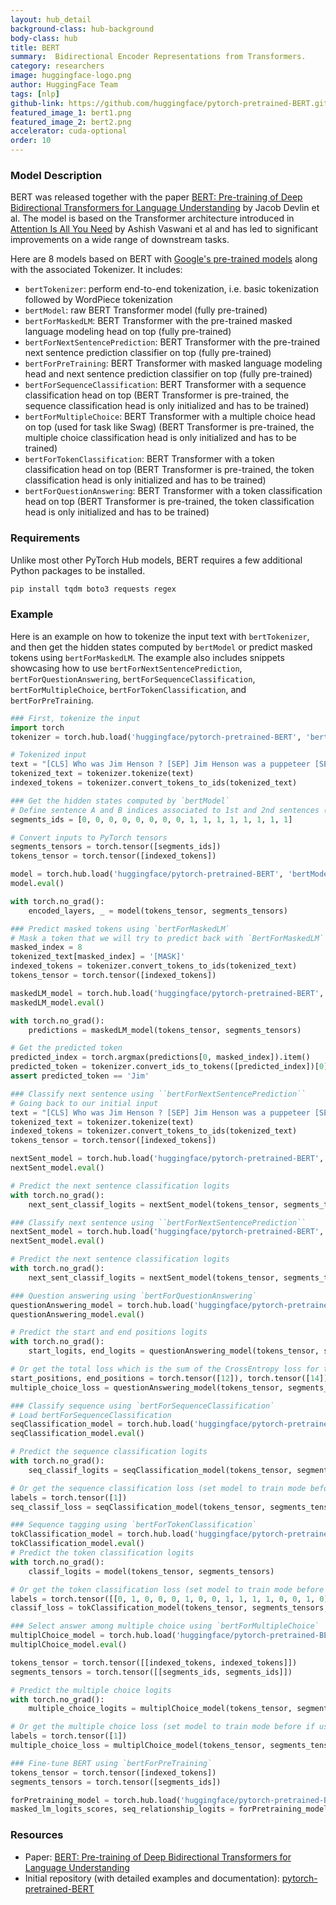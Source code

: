 ```yaml
---
layout: hub_detail
background-class: hub-background
body-class: hub
title: BERT
summary:  Bidirectional Encoder Representations from Transformers.
category: researchers
image: huggingface-logo.png
author: HuggingFace Team
tags: [nlp]
github-link: https://github.com/huggingface/pytorch-pretrained-BERT.git
featured_image_1: bert1.png
featured_image_2: bert2.png
accelerator: cuda-optional
order: 10
---
```


### Model Description

BERT was released together with the paper [BERT: Pre-training of Deep Bidirectional Transformers for Language Understanding](https://arxiv.org/abs/1810.04805) by Jacob Devlin et al. The model is based on the Transformer architecture introduced in [Attention Is All You Need](https://arxiv.org/abs/1706.03762) by Ashish Vaswani et al and has led to significant improvements on a wide range of downstream tasks.

Here are 8 models based on BERT with [Google's pre-trained models](https://github.com/google-research/bert) along with the associated Tokenizer.
It includes:
- `bertTokenizer`: perform end-to-end tokenization, i.e. basic tokenization followed by WordPiece tokenization
- `bertModel`: raw BERT Transformer model (fully pre-trained)
- `bertForMaskedLM`: BERT Transformer with the pre-trained masked language modeling head on top (fully pre-trained)
- `bertForNextSentencePrediction`: BERT Transformer with the pre-trained next sentence prediction classifier on top (fully pre-trained)
- `bertForPreTraining`: BERT Transformer with masked language modeling head and next sentence prediction classifier on top (fully pre-trained)
- `bertForSequenceClassification`: BERT Transformer with a sequence classification head on top (BERT Transformer is pre-trained, the sequence classification head is only initialized and has to be trained)
- `bertForMultipleChoice`: BERT Transformer with a multiple choice head on top (used for task like Swag) (BERT Transformer is pre-trained, the multiple choice classification head is only initialized and has to be trained)
- `bertForTokenClassification`: BERT Transformer with a token classification head on top (BERT Transformer is pre-trained, the token classification head is only initialized and has to be trained)
- `bertForQuestionAnswering`: BERT Transformer with a token classification head on top (BERT Transformer is pre-trained, the token classification head is only initialized and has to be trained)

### Requirements

Unlike most other PyTorch Hub models, BERT requires a few additional Python packages to be installed.

```bash
pip install tqdm boto3 requests regex
```

### Example

Here is an example on how to tokenize the input text with `bertTokenizer`, and then get the hidden states computed by `bertModel` or predict masked tokens using `bertForMaskedLM`. The example also includes snippets showcasing how to use `bertForNextSentencePrediction`, `bertForQuestionAnswering`, `bertForSequenceClassification`, `bertForMultipleChoice`, `bertForTokenClassification`, and `bertForPreTraining`.

```python
### First, tokenize the input
import torch
tokenizer = torch.hub.load('huggingface/pytorch-pretrained-BERT', 'bertTokenizer', 'bert-base-cased', do_basic_tokenize=False)

# Tokenized input
text = "[CLS] Who was Jim Henson ? [SEP] Jim Henson was a puppeteer [SEP]"
tokenized_text = tokenizer.tokenize(text)
indexed_tokens = tokenizer.convert_tokens_to_ids(tokenized_text)
```

```python
### Get the hidden states computed by `bertModel`
# Define sentence A and B indices associated to 1st and 2nd sentences (see paper)
segments_ids = [0, 0, 0, 0, 0, 0, 0, 0, 1, 1, 1, 1, 1, 1, 1, 1]

# Convert inputs to PyTorch tensors
segments_tensors = torch.tensor([segments_ids])
tokens_tensor = torch.tensor([indexed_tokens])

model = torch.hub.load('huggingface/pytorch-pretrained-BERT', 'bertModel', 'bert-base-cased')
model.eval()

with torch.no_grad():
    encoded_layers, _ = model(tokens_tensor, segments_tensors)
```

```python
### Predict masked tokens using `bertForMaskedLM`
# Mask a token that we will try to predict back with `BertForMaskedLM`
masked_index = 8
tokenized_text[masked_index] = '[MASK]'
indexed_tokens = tokenizer.convert_tokens_to_ids(tokenized_text)
tokens_tensor = torch.tensor([indexed_tokens])

maskedLM_model = torch.hub.load('huggingface/pytorch-pretrained-BERT', 'bertForMaskedLM', 'bert-base-cased')
maskedLM_model.eval()

with torch.no_grad():
    predictions = maskedLM_model(tokens_tensor, segments_tensors)

# Get the predicted token
predicted_index = torch.argmax(predictions[0, masked_index]).item()
predicted_token = tokenizer.convert_ids_to_tokens([predicted_index])[0]
assert predicted_token == 'Jim'
```

```python
### Classify next sentence using ``bertForNextSentencePrediction``
# Going back to our initial input
text = "[CLS] Who was Jim Henson ? [SEP] Jim Henson was a puppeteer [SEP]"
tokenized_text = tokenizer.tokenize(text)
indexed_tokens = tokenizer.convert_tokens_to_ids(tokenized_text)
tokens_tensor = torch.tensor([indexed_tokens])

nextSent_model = torch.hub.load('huggingface/pytorch-pretrained-BERT', 'bertForNextSentencePrediction', 'bert-base-cased')
nextSent_model.eval()

# Predict the next sentence classification logits
with torch.no_grad():
    next_sent_classif_logits = nextSent_model(tokens_tensor, segments_tensors)
```

```python
### Classify next sentence using ``bertForNextSentencePrediction``
nextSent_model = torch.hub.load('huggingface/pytorch-pretrained-BERT', 'bertForNextSentencePrediction', 'bert-base-cased')
nextSent_model.eval()

# Predict the next sentence classification logits
with torch.no_grad():
    next_sent_classif_logits = nextSent_model(tokens_tensor, segments_tensors)
```

```python
### Question answering using `bertForQuestionAnswering`
questionAnswering_model = torch.hub.load('huggingface/pytorch-pretrained-BERT', 'bertForQuestionAnswering', 'bert-base-cased')
questionAnswering_model.eval()

# Predict the start and end positions logits
with torch.no_grad():
    start_logits, end_logits = questionAnswering_model(tokens_tensor, segments_tensors)

# Or get the total loss which is the sum of the CrossEntropy loss for the start and end token positions (set model to train mode before if used for training)
start_positions, end_positions = torch.tensor([12]), torch.tensor([14])
multiple_choice_loss = questionAnswering_model(tokens_tensor, segments_tensors, start_positions=start_positions, end_positions=end_positions)
```

```python
### Classify sequence using `bertForSequenceClassification`
# Load bertForSequenceClassification
seqClassification_model = torch.hub.load('huggingface/pytorch-pretrained-BERT', 'bertForSequenceClassification', 'bert-base-cased', num_labels=2)
seqClassification_model.eval()

# Predict the sequence classification logits
with torch.no_grad():
    seq_classif_logits = seqClassification_model(tokens_tensor, segments_tensors)

# Or get the sequence classification loss (set model to train mode before if used for training)
labels = torch.tensor([1])
seq_classif_loss = seqClassification_model(tokens_tensor, segments_tensors, labels=labels)
```

```python
### Sequence tagging using `bertForTokenClassification`
tokClassification_model = torch.hub.load('huggingface/pytorch-pretrained-BERT', 'bertForTokenClassification', 'bert-base-cased', num_labels=2)
tokClassification_model.eval()
# Predict the token classification logits
with torch.no_grad():
    classif_logits = model(tokens_tensor, segments_tensors)

# Or get the token classification loss (set model to train mode before if used for training)
labels = torch.tensor([[0, 1, 0, 0, 0, 1, 0, 0, 1, 1, 1, 1, 0, 0, 1, 0]])
classif_loss = tokClassification_model(tokens_tensor, segments_tensors, labels=labels)
```

```python
### Select answer among multiple choice using `bertForMultipleChoice`
multiplChoice_model = torch.hub.load('huggingface/pytorch-pretrained-BERT', 'bertForMultipleChoice', 'bert-base-cased', num_choices=2)
multiplChoice_model.eval()

tokens_tensor = torch.tensor([[indexed_tokens, indexed_tokens]])
segments_tensors = torch.tensor([[segments_ids, segments_ids]])

# Predict the multiple choice logits
with torch.no_grad():
    multiple_choice_logits = multiplChoice_model(tokens_tensor, segments_tensors)

# Or get the multiple choice loss (set model to train mode before if used for training)
labels = torch.tensor([1])
multiple_choice_loss = multiplChoice_model(tokens_tensor, segments_tensors, labels=labels)
```

```python
### Fine-tune BERT using `bertForPreTraining`
tokens_tensor = torch.tensor([indexed_tokens])
segments_tensors = torch.tensor([segments_ids])

forPretraining_model = torch.hub.load('huggingface/pytorch-pretrained-BERT', 'bertForPreTraining', 'bert-base-cased')
masked_lm_logits_scores, seq_relationship_logits = forPretraining_model(tokens_tensor, segments_tensors)
```

### Resources

 - Paper: [BERT: Pre-training of Deep Bidirectional Transformers for Language Understanding](https://arxiv.org/abs/1810.04805)
 - Initial repository (with detailed examples and documentation): [pytorch-pretrained-BERT](https://github.com/huggingface/pytorch-pretrained-BERT)
